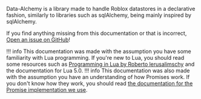 Data-Alchemy is a library made to handle Roblox datastores in a declarative fashion, similarly to libraries such as sqlAlchemy, being mainly inspired by sqlAlchemy.

If you find anything missing from this documentation or that is incorrect, [Open an issue on GitHub](https://github.com/Reapimus/data-alchemy/issues)!

!!! info
	This documentation was made with the assumption you have some familiarity with Lua programming. If you're new to Lua, you should read some resources such as [Programming in Lua by Roberto lerusalimschy](https://www.lua.org/pil/) and the documentation for Lua 5.0.
!!! info
	This documentation was also made with the assumption you have an understanding of how Promises work. If you don't know how they work, you should read [the documentation for the Promise implementation we use](https://eryn.io/roblox-lua-promise/).